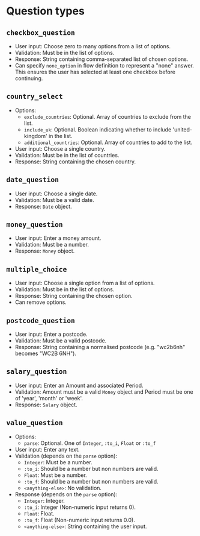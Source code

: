 # Question types

## `checkbox_question`
  * User input: Choose zero to many options from a list of options.
  * Validation: Must be in the list of options.
  * Response: String containing comma-separated list of chosen options.
  * Can specify `none_option` in flow definition to represent a "none" answer. This ensures the user has selected at least one checkbox before continuing.

## `country_select`
  * Options:
    * `exclude_countries`: Optional. Array of countries to exclude from the list.
    * `include_uk`: Optional. Boolean indicating whether to include 'united-kingdom' in the list.
    * `additional_countries`: Optional. Array of countries to add to the list.
  * User input: Choose a single country.
  * Validation: Must be in the list of countries.
  * Response: String containing the chosen country.

## `date_question`
  * User input: Choose a single date.
  * Validation: Must be a valid date.
  * Response: `Date` object.

## `money_question`
  * User input: Enter a money amount.
  * Validation: Must be a number.
  * Response: `Money` object.

## `multiple_choice`
  * User input: Choose a single option from a list of options.
  * Validation: Must be in the list of options.
  * Response: String containing the chosen option.
  * Can remove options.

## `postcode_question`
  * User input: Enter a postcode.
  * Validation: Must be a valid postcode.
  * Response: String containing a normalised postcode (e.g. "wc2b6nh" becomes "WC2B 6NH").

## `salary_question`
  * User input: Enter an Amount and associated Period.
  * Validation: Amount must be a valid `Money` object and Period must be one of 'year', 'month' or 'week'.
  * Response: `Salary` object.

## `value_question`
  * Options:
    * `parse`: Optional. One of `Integer`, `:to_i`, `Float` or `:to_f`
  * User input: Enter any text.
  * Validation (depends on the `parse` option):
    * `Integer`: Must be a number.
    * `:to_i`: Should be a number but non numbers are valid.
    * `Float`: Must be a number.
    * `:to_f`: Should be a number but non numbers are valid.
    * `<anything-else>`: No validation.
  * Response (depends on the `parse` option):
    * `Integer`: Integer.
    * `:to_i`: Integer (Non-numeric input returns 0).
    * `Float`: Float.
    * `:to_f`: Float (Non-numeric input returns 0.0).
    * `<anything-else>`: String containing the user input.
